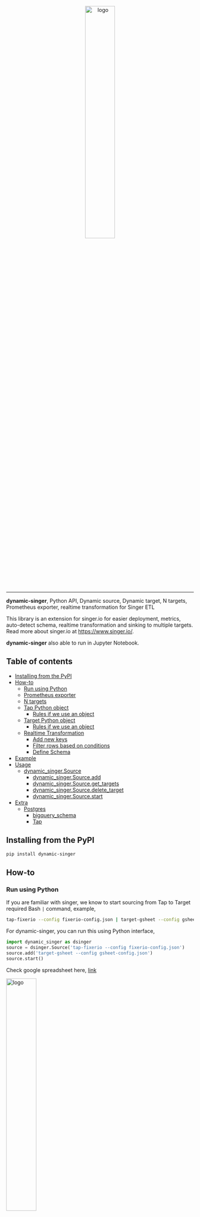 <p align="center">
    <a href="#readme">
        <img alt="logo" width="40%" src="picture/picture.png">
    </a>
</p>

---

**dynamic-singer**, Python API, Dynamic source, Dynamic target, N targets, Prometheus exporter, realtime transformation for Singer ETL

This library is an extension for singer.io for easier deployment, metrics, auto-detect schema, realtime transformation and sinking to multiple targets. Read more about singer.io at https://www.singer.io/.

**dynamic-singer** also able to run in Jupyter Notebook.

## Table of contents

  * [Installing from the PyPI](#Installing-from-the-PyPI)
  * [How-to](#how-to)
    * [Run using Python](#run-using-python)
    * [Prometheus exporter](#Prometheus-exporter)
    * [N targets](#N-targets)
    * [Tap Python object](#Tap-Python-object)
      * [Rules if we use an object](#Rules-if-we-use-an-object)
    * [Target Python object](#Target-Python-object)
      * [Rules if we use an object](#rules-if-we-use-an-object-1)
    * [Realtime Transformation](#Realtime-Transformation)
      * [Add new keys](#Add-new-keys)
      * [Filter rows based on conditions](#Filter-rows-based-on-conditions)
      * [Define Schema](#Define-Schema)
  * [Example](#Example)
  * [Usage](#Usage)
    * [dynamic_singer.Source](#dynamic_singerSource)
      * [dynamic_singer.Source.add](#dynamic_singerSourceadd)
      * [dynamic_singer.Source.get_targets](#dynamic_singerSourceget_targets)
      * [dynamic_singer.Source.delete_target](#dynamic_singerSourcedelete_target)
      * [dynamic_singer.Source.start](#dynamic_singerSourcestart)
  * [Extra](#Extra)
    * [Postgres](#Postgres)
      * [bigquery_schema](#bigquery_schema)
      * [Tap](#Tap)

## Installing from the PyPI

```bash
pip install dynamic-singer
```

## How-to

### Run using Python

If you are familiar with singer, we know to start sourcing from Tap to Target required Bash `|` command, example,

```bash
tap-fixerio --config fixerio-config.json | target-gsheet --config gsheet-config.json
```

For dynamic-singer, you can run this using Python interface,

```python
import dynamic_singer as dsinger
source = dsinger.Source('tap-fixerio --config fixerio-config.json')
source.add('target-gsheet --config gsheet-config.json')
source.start()
```

Check google spreadsheet here, [link](https://docs.google.com/spreadsheets/d/1fH7C2KCi3P1Uef5wNv8-f_oJlYGYat9d5e5zKxkMoOk/edit?usp=sharing)

<img alt="logo" width="40%" src="picture/sheet1.png">

Full example, check [example/fixerio-gsheet.ipynb](example/fixerio-gsheet.ipynb).

### Prometheus exporter

Now we want to keep track metrics from Tap and Targets, by default we cannot do it using singer because singer using Bash pipe `|`, to solve that, we need to do something like,

```bash
tap | prometheus | target | prometheus
```

But `prometheus` need to understand the pipe. And nobody got time for that. Do not worry, by default dynamic-singer already enable prometheus exporter. dynamic-singer captures,

1. output rates from tap
2. data size from tap
3. output rates from target
4. data size from target

```python
import dynamic_singer as dsinger
source = dsinger.Source('tap-fixerio --config fixerio-config.json')
source.add('target-gsheet --config gsheet-config.json')
source.start()
```

So if you go to [http://localhost:8000](http://localhost:8000),

```text
# HELP total_tap_fixerio_total total rows tap_fixerio
# TYPE total_tap_fixerio_total counter
total_tap_fixerio_total 4.0
# TYPE total_tap_fixerio_created gauge
total_tap_fixerio_created 1.5887420455044758e+09
# HELP data_size_tap_fixerio summary of data size tap_fixerio (KB)
# TYPE data_size_tap_fixerio summary
data_size_tap_fixerio_count 4.0
data_size_tap_fixerio_sum 0.738
# TYPE data_size_tap_fixerio_created gauge
data_size_tap_fixerio_created 1.588742045504552e+09

total_target_gsheet_total 4.0
# TYPE total_target_gsheet_created gauge
total_target_gsheet_created 1.588742045529744e+09
# HELP data_size_target_gsheet summary of data size target_gsheet (KB)
# TYPE data_size_target_gsheet summary
data_size_target_gsheet_count 4.0
data_size_target_gsheet_sum 0.196
# TYPE data_size_target_gsheet_created gauge
data_size_target_gsheet_created 1.5887420455298738e+09
```

Name convention simply took from tap / target name.

### N targets

Let say I want to target more than 1 targets, I want to save to 2 different spreadsheets at the same time. If singer, we need to initiate pipe twice.

```bash
tap-fixerio --config fixerio-config.json | target-gsheet --config gsheet-config1.json
```

```bash
tap-fixerio --config fixerio-config.json | target-gsheet --config gsheet-config2.json
```

If we do this, both sheets probably got different data! Oh no!

So to add more than one target using dynamic-singer,

```python
import dynamic_singer as dsinger
source = dsinger.Source('tap-fixerio --config fixerio-config.json')
source.add('target-gsheet --config gsheet-config.json')
source.add('target-gsheet --config gsheet-config1.json')
source.start()
```

Check first google spreadsheet here, [link](https://docs.google.com/spreadsheets/d/1fH7C2KCi3P1Uef5wNv8-f_oJlYGYat9d5e5zKxkMoOk/edit?usp=sharing)

<img alt="logo" width="40%" src="picture/sheet1.png">

Check second google spreadsheet here, [link](https://docs.google.com/spreadsheets/d/1fH7C2KCi3P1Uef5wNv8-f_oJlYGYat9d5e5zKxkMoOk/edit?usp=sharing)

<img alt="logo" width="40%" src="picture/sheet2.png">

Full example, check [example/fixerio-gsheet-twice.ipynb](example/fixerio-gsheet-twice.ipynb).

### Tap Python object

Now let say I want to transfer data from python code as a Tap, I need to write it like,

```bash
python3 tap.py | target-gsheet --config gsheet-config.json
```

Good thing if using dynamic-singer, you can directly transfer data from python object into Targets.

```python

import dynamic_singer as dsinger

class Example:
    def __init__(self, size):
        self.size = size
        self.count = 0
        
    def emit(self):
        if self.count < self.size:
            self.count += 1
            return {'data': self.count}


example = Example(20)
source = dsinger.Source(example, tap_name = 'example', tap_key = 'timestamp')
source.add('target-gsheet --config gsheet-config.json')
source.start()
```

Check google spreadsheet here, [link](https://docs.google.com/spreadsheets/d/1fH7C2KCi3P1Uef5wNv8-f_oJlYGYat9d5e5zKxkMoOk/edit?usp=sharing)

<img alt="logo" width="40%" src="picture/sheet3.png">

Full example, check [example/iterator-gsheet.ipynb](example/iterator-gsheet.ipynb).

#### Rules if we use an object

1. Must has `emit` method.

If not, it will throw an error,

```text
ValueError: tap must a string or an object with method `emit`
```

2. `emit` must returned a dict, if want to terminate, simply returned `None`.

If not, it will throw an error,

```text
ValueError: tap.emit() must returned a dict
```

3. `tap_schema` must a dict or None. If None, it will auto generate schema based on `tap.emit()`.
4. `tap_name` is necessary, this is name for the tap.
5. `tap_key` is necessary, it acted as primary key for the tap.

If `tap_key` not inside the dictionary, it will throw an error,

```text
ValueError: tap key not exist in elements from tap
```

### Target Python object

Now if we look into target provided by singer.io, example like, https://github.com/singer-io/target-gsheet, or https://github.com/RealSelf/target-bigquery, to build target is complicated and must able to parse value from terminal pipe.

But with dynamic-singer, to create a target is very simple.

Let say I want to build a target that save every row from fixer-io to a text file,

```python
import dynamic_singer as dsinger

class Target:
    def __init__(self, filename):
        self.f = open(filename, 'a')
        
    def parse(self, row):
        self.f.write(row)
        return row

target = Target('test.txt')
source = dsinger.Source('tap-fixerio --config fixer-config.json')
source.add(target)
source.start()
```

After that, check [test.txt](example/test.txt),

```text
{"type": "SCHEMA", "stream": "exchange_rate", "schema": {"type": "object", "properties": {"date": {"type": "string", "format": "date-time"}}, "additionalProperties": true}, "key_properties": ["date"]}{"type": "RECORD", "stream": "exchange_rate", "record": {"GBP": "0.871002", "JPY": "115.375629", "EUR": "1.0", "date": "2020-05-05T00:00:00Z"}}{"type": "RECORD", "stream": "exchange_rate", "record": {"GBP": "0.872634", "JPY": "114.804452", "EUR": "1.0", "date": "2020-05-06T00:00:00Z"}}{"type": "STATE", "value": {"start_date": "2020-05-06"}}
```

**Singer tap always send schema information, so remember to parse it properly**.

Full example, check [example/fixerio-writefile.ipynb](example/fixerio-writefile.ipynb).

#### Rules if we use an object

1. Must has `parse` method.

If not, it will throw an error,

```text
ValueError: target must a string or an object with method `parse`
```

## Realtime Transformation

When talking about transformation,

1. We want to add new values in a row.
2. Edit existing values in a row.
3. Filter rows based on certain conditions.

#### Add new keys

dynamic-singer supported realtime transformation as simple,

```python
import dynamic_singer as dsinger
from datetime import datetime

count = 0
def transformation(row):
    global count
    row['extra'] = count
    count += 1
    return row

example = Example(20)
source = dsinger.Source(example, tap_name = 'example-transformation', tap_key = 'timestamp')
source.add('target-gsheet --config gsheet-config.json')
source.start(transformation = transformation)
```

Even we added new values in the row, dynamic-singer will auto generate new schema.

<img alt="logo" width="40%" src="picture/sheet4.png">

Full example, check [example/iterator-transformation-gsheet.ipynb](example/iterator-transformation-gsheet.ipynb).

#### Filter rows based on conditions

```python
import dynamic_singer as dsinger
from datetime import datetime

def transformation(row):
    if row['data'] > 5:
        return row

example = Example(20)
source = dsinger.Source(example, tap_name = 'example-transformation', tap_key = 'timestamp')
source.add('target-gsheet --config gsheet-config.json')
source.start(transformation = transformation)
```

<img alt="logo" width="40%" src="picture/sheet5.png">

Full example, check [example/iterator-filter-gsheet.ipynb](example/iterator-filter-gsheet.ipynb).

#### Define schema

Some of databases not supported generated schema, so we need to map by ourselves.

If you want to define schema type for returned value, simply,

```python
count = 0
def transformation(row):
    global count
    row['extra'] = count
    count += 1
    return row, {'extra': 'int'}
```

Example like [example/postgres-bq-transformation.ipynb](example/postgres-bq-transformation.ipynb).

Again, this is not necessary for most of unstructured target, but we recommended to include it.

## Example

1. [fixerio-gsheet.ipynb](example/fixerio-gsheet.ipynb).

Tap from fixerio and target to gsheet.

2. [fixerio-gsheet-twice.ipynb](example/fixerio-gsheet-twice.ipynb).

Tap from fixerio and target to multiple gsheets.

3. [iterator-gsheet.ipynb](example/iterator-gsheet.ipynb).

use Python object as a Tap and target to gsheet.

4. [fixerio-writefile.ipynb](example/fixerio-writefile.ipynb).

Tap from fixerio and save to file using Python object as a Target.

5. [fixerio-gsheet-writefile-bq.ipynb](example/fixerio-gsheet-writefile-bq.ipynb)

Tap from fixerio and save to gsheet, save to file using Python object as a Target and save to bigquery.

<img alt="logo" width="40%" src="picture/bigquery.png">

6. [iterator-transformation-gsheet.ipynb](example/iterator-transformation-gsheet.ipynb)

use Python object as a Tap, transform realtime and target to gsheet.

7. [iterator-filter-gsheet.ipynb](example/iterator-filter-gsheet.ipynb)

use Python object as a Tap, filter realtime and target to gsheet.

8. [postgres-bq.ipynb](example/postgres-bq.ipynb)

use dynamic_singer.extra.postgres.Tap to pull data from postgres and dump to bigquery.

<img alt="logo" width="40%" src="picture/bigquery2.png">

9. [postgres-bq-transformation.ipynb](example/postgres-bq-tranformation.ipynb)

use dynamic_singer.extra.postgres.Tap to pull data from postgres, do transformation and dump to bigquery.

## Usage

### dynamic_singer.Source

```python
class Source:
    def __init__(
        self,
        tap,
        tap_schema: Dict = None,
        tap_name: str = None,
        tap_key: str = None,
        port: int = 8000,
    ):
        """
        Parameters
        ----------
        tap: str / object
            tap source.
        tap_schema: Dict, (default=None)
            data schema if tap an object. If `tap_schema` is None, it will auto generate schema.
        tap_name: str, (default=None)
            name for tap, necessary if tap is an object. it will throw an error if not a string if tap is an object.
        tap_key: str, (default=None)
            important non-duplicate key from `tap.emit()`, usually a timestamp.
        port: int, (default=8000)
            prometheus exporter port.
        """
```

#### dynamic_singer.Source.add

```python
def add(self, target):
    """
    Parameters
    ----------
    target: str / object
        target source.
    """
```

#### dynamic_singer.Source.get_targets

```python
def get_targets(self):
    """
    Returns
    ----------
    result: list of targets
    """
```

#### dynamic_singer.Source.delete_target

```python
def delete_target(self, index: int):
    """
    Parameters
    ----------
    index: int
        target index from `get_targets()`.
    """
```

#### dynamic_singer.Source.start

```python
def start(
    self,
    transformation: Callable = None,
    asynchronous: bool = False,
    debug: bool = True,
    ignore_null: bool = True,
):
    """
    Parameters
    ----------
    transformation: Callable, (default=None)
        a callable variable to transform tap data, this will auto generate new data schema.
    asynchronous: bool, (default=False)
        If True, emit to targets in async manner, else, loop from first target until last target.
    debug: bool, (default=True)
        If True, will print every rows emitted and parsed.
    ignore_null: bool, (default=True)
        If False, if one of schema value is Null, it will throw an exception.
    """
```

## Extra

### Postgres

#### bigquery_schema

```python
def bigquery_schema(schema: str, table: str, connection):
    """
    Generate bigquery schema.

    Parameters
    ----------
    schema: str
        postgres schema.
    table: str
        table name.
    connection: object
        psycopg2 connection object.

    Returns
    -------
    result : dict
    """
```

Full example, check [example/postgres-bq.ipynb](example/postgres-bq.ipynb) or [example/postgres-bq-transformation.ipynb](example/postgres-bq-transformation.ipynb).

#### Tap

```python
class Tap:
    def __init__(
        self,
        schema: str,
        table: str,
        primary_key: str,
        connection,
        persistent,
        batch_size: int = 100,
        rest_time: int = 10,
        filter: str = '',
    ):

        """
        Postgres Tap using query statement.

        Parameters
        ----------
        schema: str
            postgres schema.
        table: str
            table name.
        primary_key: str
            column acted as primary key.
        connection: object
            psycopg2 connection object.
        persistent: object
            a python object that must has `pull` and `push` method to persist primary_key state.
        batch_size: int, (default=100)
            size of rows for each pull from postgres.
        rest_time: int, (default=10)
            rest for rest_time seconds after done pulled.
        filter: str, (default='')
            sql where statement for additional filter. Example, 'price > 0 and discount > 10', depends on table definition.

        """
```

Full example, check [example/postgres-bq.ipynb](example/postgres-bq.ipynb) or [example/postgres-bq-transformation.ipynb](example/postgres-bq-transformation.ipynb).
